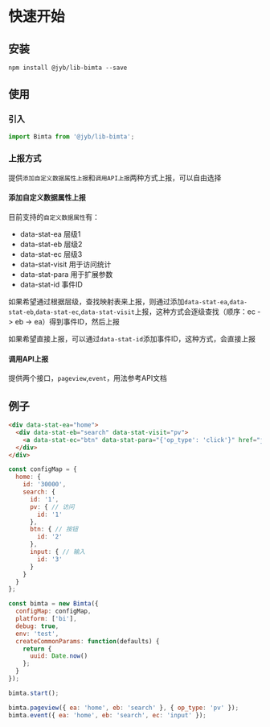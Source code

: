 # 快速开始

## 安装

```shell
npm install @jyb/lib-bimta --save
```

## 使用

### 引入

```javascript
import Bimta from '@jyb/lib-bimta';
```

### 上报方式

提供`添加自定义数据属性上报`和`调用API上报`两种方式上报，可以自由选择

#### 添加自定义数据属性上报

目前支持的`自定义数据属性`有：
- data-stat-ea 层级1
- data-stat-eb 层级2
- data-stat-ec 层级3
- data-stat-visit 用于访问统计
- data-stat-para 用于扩展参数
- data-stat-id 事件ID

如果希望通过根据层级，查找映射表来上报，则通过添加`data-stat-ea`,`data-stat-eb`,`data-stat-ec`,`data-stat-visit`上报，这种方式会逐级查找（顺序：ec -> eb -> ea）得到事件ID，然后上报

如果希望直接上报，可以通过`data-stat-id`添加事件ID，这种方式，会直接上报

#### 调用API上报

提供两个接口，`pageview`,`event`，用法参考API文档

## 例子

```html
<div data-stat-ea="home">
  <div data-stat-eb="search" data-stat-visit="pv">
    <a data-stat-ec="btn" data-stat-para="{'op_type': 'click'}" href="javascript:;">search</a>
  </div>
</div>
```

```javascript
const configMap = {
  home: {
    id: '30000',
    search: {
      id: '1',
      pv: { // 访问
        id: '1'
      },
      btn: { // 按钮
        id: '2'
      },
      input: { // 输入
        id: '3'
      }
    }
  }
};

const bimta = new Bimta({
  configMap: configMap,
  platform: ['bi'],
  debug: true,
  env: 'test',
  createCommonParams: function(defaults) {
    return {
      uuid: Date.now()
    };
  }
});

bimta.start();

bimta.pageview({ ea: 'home', eb: 'search' }, { op_type: 'pv' });
bimta.event({ ea: 'home', eb: 'search', ec: 'input' });
```


